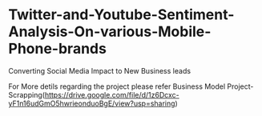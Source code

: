 # Twitter-and-Youtube-Sentiment-Analysis-On-various-Mobile-Phone-brands
Converting Social Media Impact to New Business leads

For More detils regarding the project please refer Business Model Project-Scrapping(https://drive.google.com/file/d/1z6Dcxc-yF1n16udGmO5hwrieonduoBgE/view?usp=sharing)
